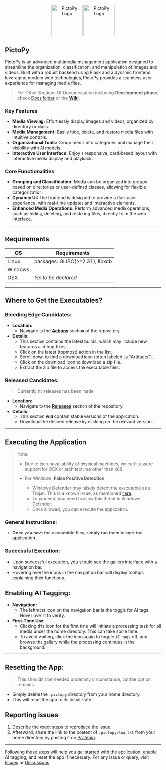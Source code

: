 <div align="center">
  <img src="https://aossie.org/_next/static/media/Pictopy.bdb654f4.png" alt="PictoPy Logo" width="100px">

  <a href="https://aossie.org/">
    <img src="https://aossie.org/logo1.png" alt="PictoPy Logo" width="100px">
  </a>
</div>


## PictoPy

PictoPy is an advanced multimedia management application designed to streamline the organization, classification, and manipulation of images and videos. Built with a robust backend using Flask and a dynamic frontend leveraging modern web technologies, PictoPy provides a seamless user experience for managing media files.

> For Other Sections Of Documentation including **Development phase**, check [Docs folder](./docs) or the [**Wiki**](https://github.com/imxade/pictopyGSOC/wiki).

### Key Features

- **Media Viewing:** Effortlessly display images and videos, organized by directory or class.
- **Media Management:** Easily hide, delete, and restore media files with intuitive controls.
- **Organizational Tools:** Group media into categories and manage their visibility with AI models.
- **Interactive User Interface:** Enjoy a responsive, card-based layout with interactive media display and playback.

### Core Functionalities

- **Grouping and Classification:** Media can be organized into groups based on directories or user-defined classes, allowing for flexible categorization.
- **Dynamic UI:** The frontend is designed to provide a fluid user experience, with real-time updates and interactive elements.
- **Enhanced Media Operations:** Perform advanced media operations, such as hiding, deleting, and restoring files, directly from the web interface.

----

## Requirements

| **OS**   | **Requirements**                   |
|-------------|---------------------------------|
| Linux       | packages: GLIBC(>=2.31), libxcb       |
| Windows     | |
| OSX         | *Yet to be declared* |

----

## Where to Get the Executables?

### Bleeding Edge Candidates:
- **Location:**
  - Navigate to the [**Actions**](https://github.com/imxade/pictopyGSOC/actions) section of the repository.
- **Details:**
  - This section contains the latest builds, which may include new features and bug fixes.
  - Click on the latest (topmost) action in the list.
  - Scroll down to find a download icon (often labeled as "Artifacts").
  - Click on the download icon to download a zip file.
  - Extract the zip file to access the executable files.

### Released Candidates:
> Currently no releases has been made
- **Location:**
  - Navigate to the [**Releases**](https://github.com/imxade/pictopyGSOC/releases) section of the repository.
- **Details:**
  - This section **will** contain stable versions of the application.
  - Download the desired release by clicking on the relevant version.


---

## Executing the Application

> Note:
>  - Due to the unavailability of physical machines, we can't assure support for OSX or architectures other than x86.
>
>  - For Windows: **False Positive Detection**
>    - Windows Defender may falsely detect the executable as a Trojan. This is a known issue, as mentioned [here](../issues/39).
>    - To proceed, you need to allow this threat in Windows Defender.
>    - Once allowed, you can execute the application.

### General Instructions:
- Once you have the executable files, simply run them to start the application.

### Successful Execution:
- Upon successful execution, you should see the gallery interface with a navigation bar.
- Hovering over the icons in the navigation bar will display tooltips explaining their functions.

## Enabling AI Tagging:

- **Navigation:**
  - The leftmost icon on the navigation bar is the toggle for AI tags. Hover over it to verify.
- **First-Time Use:**
  - Clicking this icon for the first time will initiate a processing task for all media under the home directory. This can take some time.
  - To avoid waiting, click the icon again to toggle `AI tags` off, and browse the gallery while the processing continues in the background.

---

## Resetting the App:

> This shouldn't be needed under any circumstance, but the option remains.

- Simply delete the `.pictopy` directory from your home directory.
- This will reset the app to its initial state.

## Reporting issues

1. Describe the exact steps to reproduce the issue.
2. Afterward, share the link to the content of `.pictopy/log.txt` from your home directory by pasting it on [Pastebin](https://pastebin.com/).

---

Following these steps will help you get started with the application, enable AI tagging, and reset the app if necessary. For any issue or query, visit [Issues](../issues) or [Discussions](../discussions)

